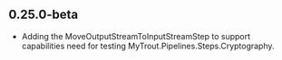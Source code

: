 ## 0.25.0-beta
- Adding the MoveOutputStreamToInputStreamStep to support capabilities need for testing MyTrout.Pipelines.Steps.Cryptography. 